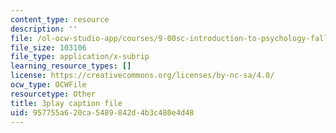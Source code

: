 ```yaml
---
content_type: resource
description: ''
file: /ol-ocw-studio-app/courses/9-00sc-introduction-to-psychology-fall-2011/957755a620ca5489842d4b3c480e4d48_t73rjeOj0eY.vtt
file_size: 103106
file_type: application/x-subrip
learning_resource_types: []
license: https://creativecommons.org/licenses/by-nc-sa/4.0/
ocw_type: OCWFile
resourcetype: Other
title: 3play caption file
uid: 957755a6-20ca-5489-842d-4b3c480e4d48
---
```

